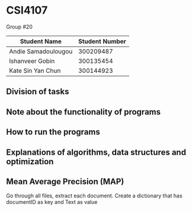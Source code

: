 # CSI4107

 Group #20

| Student Name       | Student Number|
|--------------------|---------------|
| Andie Samadoulougou|300209487      | 
| Ishanveer Gobin    |300135454      |
| Kate Sin Yan Chun  |300144923      |


## Division of tasks 

## Note about the functionality of programs 

## How to run the programs 

## Explanations of algorithms, data structures and optimization

## Mean Average Precision (MAP)


Go through all files, extract each document.
Create a dictionary that has documentID as key and Text as value

